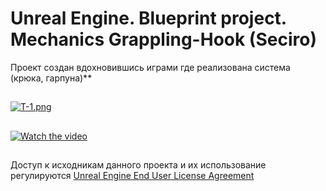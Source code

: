 ﻿# Unreal Engine. Blueprint project. Mechanics Grappling-Hook (Seciro)
 
Проект создан вдохновившись играми где реализована система (крюка, гарпуна)**

##
[![T-1.png](https://i.ibb.co/2F8J0tH/T-Base-01.png)](https://ibb.co/7SghxWL)

##
[![Watch the video](https://img.youtube.com/vi/watch?v=rIPl_nI2v74/0.jpg)](https://youtu.be/rIPl_nI2v74)

##
Доступ к исходникам данного проекта и их использование регулируются [Unreal Engine End User License Agreement](https://www.unrealengine.com/eula)
